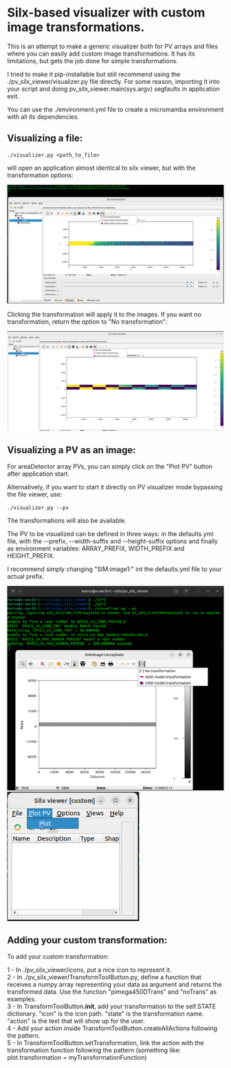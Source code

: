 # Silx-based visualizer with custom image transformations.

This is an attempt to make a generic visualizer both for PV arrays and files where you can easily add custom image transformations. It has its limitations, but gets the job done for simple transformations.

I tried to make it pip-installable but still recommend using the ./pv_silx_viewer/visualizer.py file directly. For some reason, importing it into your script and doing pv_silx_viewer.main(sys.argv) segfaults in application exit.

You can use the ./environment.yml file to create a micromamba environment with all its dependencies.

## Visualizing a file:

```
./visualizer.py <path_to_file>
```

will open an application almost identical to silx viewer, but with the transformation options:

![file-viewer](./images/file-viewer.png)

Clicking the transformation will apply it to the images. If you want no transformation, return the option to "No transformation":

![transformed-file](./images/transformed-file.png)

## Visualizing a PV as an image:

For areaDetector array PVs, you can simply click on the "Plot PV" button after application start.

Alternatively, if you want to start it directly on PV visualizer mode bypassing the file viewer, use:

```
./visualizer.py --pv
```

The transformations will also be available.

The PV to be visualized can be defined in three ways: in the defaults.yml file, with the --prefix, --width-suffix and --height-suffix options and finally as environment variables: ARRAY_PREFIX, WIDTH_PREFIX and HEIGHT_PREFIX.

I recommend simply changing "SIM:image1:" int the defaults.yml file to your actual prefix.

![direct-plot-pv](./images/plot-pv-direct.png)
![plot-pv-from-file](./images/plot-pv-file.png)

## Adding your custom transformation:

To add your custom transformation:

1 - In ./pv_silx_viewer/icons, put a nice icon to represent it. <br/>
2 - In ./pv_silx_viewer/TransformToolButton.py, define a function that receives a numpy array representing your data as argument and returns the transformed data. Use the function "pimega450DTrans" and "noTrans" as examples. <br/>
3 - In TransformToolButton.__init__, add your transformation to the self.STATE dictionary. "icon" is the icon path. "state" is the transformation name. "action" is the text that will show up for the user. <br/>
4 - Add your action inside TransformToolButton.createAllActions following the pattern. <br/>
5 - In TransformToolButton.setTransformation, link the action with the transformation function following the pattern (something like: plot.transformation = myTransformationFunction) 